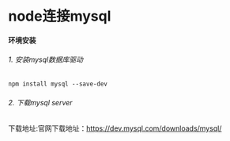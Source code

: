 # node连接mysql

#### 环境安装

###### 1. 安装mysql数据库驱动
```
npm install mysql --save-dev
```

###### 2. 下载mysql server
下载地址:官网下载地址：https://dev.mysql.com/downloads/mysql/